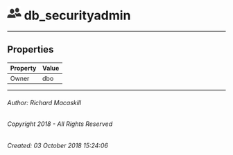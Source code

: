 #### 



# ![Database Roles](../../../../../Images/Role_Database32.png) db_securityadmin

---

## <a name="#properties"></a>Properties

| Property | Value |
|---|---|
| Owner | dbo |


---

###### Author:  Richard Macaskill

###### Copyright 2018 - All Rights Reserved

###### Created: 03 October 2018 15:24:06

